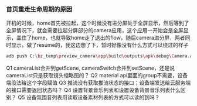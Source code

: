 ### 首页重走生命周期的原因
开机的时候，home首先被拉起，这个时候没有进分屏处于全屏显示，然后等到了全屏情况下，就会需要拉起分屏部分的camera应用，这个应用一开始会是全屏显示，盖住了home，也就导致home走了退出的flow，随后camera进分屏，两者同时显示，做了resume的，我这边想了下，暂时好像没有什么方式可以绕过的样子

```bash
adb push C:\bz_temp\preview_camera\app\build\outputs\apk\debug\Camera.apk /system/priv-app/Camera/
```

Q1 cameraList合并到getScene, cameraSwitch合并到setScene，还是说cameraList只是获取镜头缩略图的？
Q2 material api里面的group不需要，设备端没法给这个字段赋值
Q3 推流没有获取推流状态的接口；设备端发送给云服务端的接口需要返回状态吗？
Q4 设置背景音乐列表和设置设备背景音乐列表什么区别？
Q5 设备氛围音列表用读取设备素材列表的方式可以读的到吗？